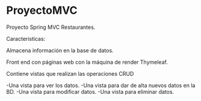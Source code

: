 # ProyectoMVC
Proyecto Spring MVC Restaurantes.

Caracteristicas:

Almacena información en la base de datos. 

Front end con páginas web con la máquina de render Thymeleaf.

Contiene vistas que realizan las operaciones CRUD

 -Una vista para ver los datos.
 -Una vista para dar de alta nuevos datos en la BD.
 -Una vista para modificar datos.
 -Una vista para eliminar datos.
